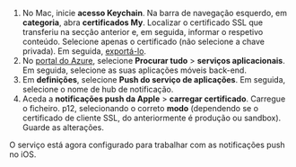 

1. No Mac, inicie **acesso Keychain**. Na barra de navegação esquerdo, em **categoria**, abra **certificados My**. Localizar o certificado SSL que transferiu na secção anterior e, em seguida, informar o respetivo conteúdo. Selecione apenas o certificado (não selecione a chave privada). Em seguida, [exportá-lo](https://support.apple.com/kb/PH20122?locale=en_US).
2. No [portal do Azure](https://portal.azure.com/), selecione **Procurar tudo** > **serviços aplicacionais**. Em seguida, selecione as suas aplicações móveis back-end. 
3. Em **definições**, selecione **Push do serviço de aplicações**. Em seguida, selecione o nome de hub de notificação. 
3. Aceda a **notificações push da Apple** > **carregar certificado**. Carregue o ficheiro. p12, selecionando o correto **modo** (dependendo se o certificado de cliente SSL, do anteriormente é produção ou sandbox). Guarde as alterações.

O serviço está agora configurado para trabalhar com as notificações push no iOS.

[1]: ./media/app-service-mobile-apns-configure-push/mobile-push-notification-hub.png
